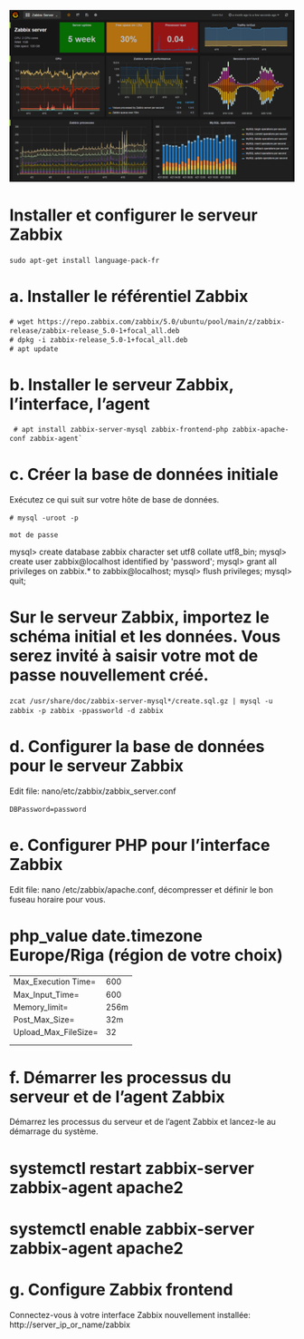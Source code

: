 ![logo](https://github.com/chayan91300/Installation-du-server-zabbix/blob/master/zabbix.png)

# Installer et configurer le serveur Zabbix


`sudo apt-get install language-pack-fr`

# a. Installer le référentiel Zabbix 
```
# wget https://repo.zabbix.com/zabbix/5.0/ubuntu/pool/main/z/zabbix-release/zabbix-release_5.0-1+focal_all.deb
# dpkg -i zabbix-release_5.0-1+focal_all.deb
# apt update 
```

# b. Installer le serveur Zabbix, l’interface, l’agent
```
 # apt install zabbix-server-mysql zabbix-frontend-php zabbix-apache-conf zabbix-agent`
```
# c. Créer la base de données initiale
Exécutez ce qui suit sur votre hôte de base de données. 

`# mysql -uroot -p `

    mot de passe

mysql> create database zabbix character set utf8 collate utf8_bin;
mysql> create user zabbix@localhost identified by 'password';
mysql> grant all privileges on zabbix.* to zabbix@localhost;
mysql> flush privileges;
mysql> quit; 



# Sur le serveur Zabbix, importez le schéma initial et les données. Vous serez invité à saisir votre mot de passe nouvellement créé.

`zcat /usr/share/doc/zabbix-server-mysql*/create.sql.gz | mysql -u zabbix -p zabbix -ppassworld -d zabbix`

# d. Configurer la base de données pour le serveur Zabbix 
Edit file: nano/etc/zabbix/zabbix_server.conf 

`DBPassword=password`

# e. Configurer PHP pour l’interface Zabbix 
Edit file: nano /etc/zabbix/apache.conf, décompresser et définir le bon fuseau horaire pour vous. 

# php_value date.timezone Europe/Riga (région de votre choix)
|                     |      |
|---------------------|------|
| Max_Execution Time= |   600|
| Max_Input_Time=     |   600|
| Memory_limit=       |  256m|
| Post_Max_Size=      |   32m|
| Upload_Max_FileSize=|    32|
|                     |      |
|                     |      |




# f. Démarrer les processus du serveur et de l’agent Zabbix
Démarrez les processus du serveur et de l’agent Zabbix et lancez-le au démarrage du système. 

# systemctl restart zabbix-server zabbix-agent apache2
# systemctl enable zabbix-server zabbix-agent apache2 

# g. Configure Zabbix frontend 

Connectez-vous à votre interface Zabbix nouvellement installée: http://server_ip_or_name/zabbix


